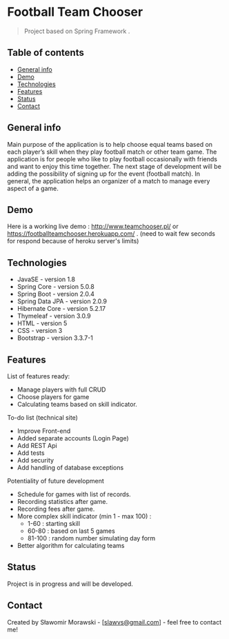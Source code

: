 # Football Team Chooser
> Project based on Spring Framework .

## Table of contents
* [General info](#general-info)
* [Demo](#Demo)
* [Technologies](#technologies)
* [Features](#features)
* [Status](#status)
* [Contact](#contact)

## General info
Main purpose of the application is to help choose equal teams based on each player’s skill when they play football match or other team game. The application is for people who like to play football occasionally with friends and want to enjoy this time together.
The next stage of development will be adding the possibility of signing up for the event (football match).
In general, the application helps an organizer of a match to manage every aspect of a game.

## Demo
Here is a working live demo : http://www.teamchooser.pl/ or https://footballteamchooser.herokuapp.com/ . 
(need to wait few seconds for respond because of heroku server's limits)

## Technologies
* JavaSE - version 1.8
* Spring Core - version 5.0.8
* Spring Boot - version 2.0.4
* Spring Data JPA - version 2.0.9
* Hibernate Core - version 5.2.17
* Thymeleaf - version 3.0.9
* HTML - version 5
* CSS - version 3
* Bootstrap - version 3.3.7-1

## Features
List of features ready:
* Manage players with full CRUD
* Choose players for game
* Calculating teams based on skill indicator.

To-do list (technical site)
* Improve Front-end
* Added separate accounts (Login Page)
* Add REST Api
* Add tests
* Add security
* Add handling of database exceptions

Potentiality of future development
* Schedule for games with list of records.
* Recording statistics after game.
* Recording fees after game.
* More complex skill indicator (min 1 - max 100) : 
    * 1-60 : starting skill
    * 60-80 : based on last 5 games
    * 81-100 : random number simulating day form
* Better algorithm for calculating teams

## Status
Project is in progress and will be developed.

## Contact
Created by Sławomir Morawski - [slawvs@gmail.com] - feel free to contact me!
